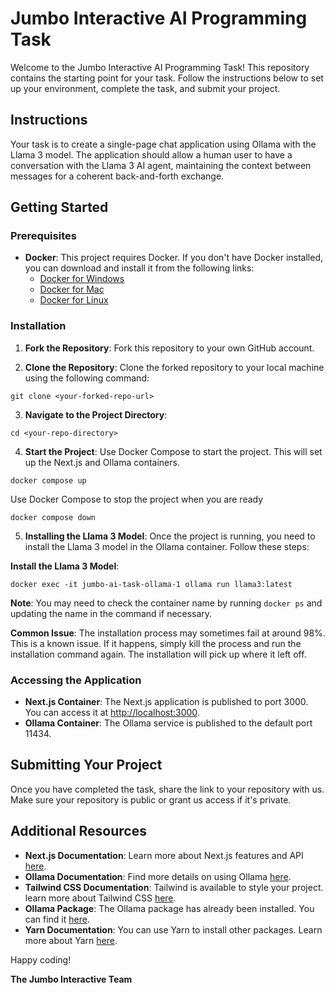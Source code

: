 # Jumbo Interactive AI Programming Task

Welcome to the Jumbo Interactive AI Programming Task! This repository contains the starting point for your task. Follow the instructions below to set up your environment, complete the task, and submit your project.

## Instructions

Your task is to create a single-page chat application using Ollama with the Llama 3 model. The application should allow a human user to have a conversation with the Llama 3 AI agent, maintaining the context between messages for a coherent back-and-forth exchange.

## Getting Started

### Prerequisites

-   **Docker**: This project requires Docker. If you don't have Docker installed, you can download and install it from the following links:
    -   [Docker for Windows](https://docs.docker.com/docker-for-windows/install/)
    -   [Docker for Mac](https://docs.docker.com/docker-for-mac/install/)
    -   [Docker for Linux](https://docs.docker.com/engine/install/)

### Installation

1. **Fork the Repository**: Fork this repository to your own GitHub account.

2. **Clone the Repository**: Clone the forked repository to your local machine using the following command:
```
git clone <your-forked-repo-url>
```

3. **Navigate to the Project Directory**:
```
cd <your-repo-directory>
```

4. **Start the Project**: Use Docker Compose to start the project. This will set up the Next.js and Ollama containers.
```
docker compose up
```

Use Docker Compose to stop the project when you are ready
```
docker compose down
```

5. **Installing the Llama 3 Model**: Once the project is running, you need to install the Llama 3 model in the Ollama container. Follow these steps:

**Install the Llama 3 Model**:
```
docker exec -it jumbo-ai-task-ollama-1 ollama run llama3:latest
```

**Note**: You may need to check the container name by running `docker ps` and updating the name in the command if necessary.

**Common Issue**: The installation process may sometimes fail at around 98%. This is a known issue. If it happens, simply kill the process and run the installation command again. The installation will pick up where it left off.

### Accessing the Application

-   **Next.js Container**: The Next.js application is published to port 3000. You can access it at [http://localhost:3000](http://localhost:3000).
-   **Ollama Container**: The Ollama service is published to the default port 11434.

## Submitting Your Project

Once you have completed the task, share the link to your repository with us. Make sure your repository is public or grant us access if it's private.

## Additional Resources

-   **Next.js Documentation**: Learn more about Next.js features and API [here](https://nextjs.org/docs).
-   **Ollama Documentation**: Find more details on using Ollama [here](https://ollama.com/docs).
-   **Tailwind CSS Documentation**: Tailwind is available to style your project. learn more about Tailwind CSS [here](https://tailwindcss.com/docs).
-   **Ollama Package**: The Ollama package has already been installed. You can find it [here](https://www.npmjs.com/package/ollama).
-   **Yarn Documentation**: You can use Yarn to install other packages. Learn more about Yarn [here](https://classic.yarnpkg.com/en/docs/).

Happy coding!

**The Jumbo Interactive Team**
